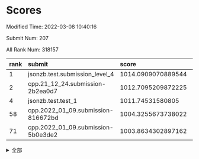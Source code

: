 # Scores

Modified Time: 2022-03-08 10:40:16

Submit Num: 207

All Rank Num: 318157

| rank |               submit               |       score        |       sigma        | pk_num |
| :--- | :--------------------------------- | :----------------- | :----------------- | :----- |
| 1    | jsonzb.test.submission_level_4     | 1014.0909070889544 | 0.8218309623591077 | 6143   |
| 2    | cpp.21_12_24.submission-2b2ea0d7   | 1012.7095209872225 | 0.7831707171717986 | 6145   |
| 4    | jsonzb.test.test_1                 | 1011.74531580805   | 0.7860439743994302 | 6145   |
| 58   | cpp.2022_01_09.submission-816672bd | 1004.3255673738022 | 0.72742012987896   | 6146   |
| 71   | cpp.2022_01_09.submission-5b0e3de2 | 1003.8634302897162 | 0.7207291274617621 | 6145   |


<details>
<summary>全部</summary>

| rank |                 submit                 |       score        |       sigma        | pk_num |
| :--- | :------------------------------------- | :----------------- | :----------------- | :----- |
| 1    | jsonzb.test.submission_level_4         | 1014.0909070889544 | 0.8218309623591077 | 6143   |
| 2    | cpp.21_12_24.submission-2b2ea0d7       | 1012.7095209872225 | 0.7831707171717986 | 6145   |
| 3    | gobigger.level_3.submission_level_3_11 | 1011.8530544835095 | 0.7763818068355474 | 6149   |
| 4    | jsonzb.test.test_1                     | 1011.74531580805   | 0.7860439743994302 | 6145   |
| 5    | gobigger.level_3.submission_level_3_19 | 1011.4332100023773 | 0.7689072433285372 | 6150   |
| 6    | gobigger.level_3.submission_level_3_17 | 1011.380767395281  | 0.7802698290106505 | 6152   |
| 7    | gobigger.level_3.submission_level_3_38 | 1011.3217930076768 | 0.7654754584538181 | 6149   |
| 8    | gobigger.level_3.submission_level_3_6  | 1011.2730902818932 | 0.7645435068987176 | 6151   |
| 9    | gobigger.level_3.submission_level_3_43 | 1011.0390127461069 | 0.7601078297476499 | 6150   |
| 10   | gobigger.level_3.submission_level_3_10 | 1011.0366014917324 | 0.7729237803755773 | 6154   |
| 11   | gobigger.level_3.submission_level_3_47 | 1010.9559467764946 | 0.7813524339076181 | 6153   |
| 12   | gobigger.level_3.submission_level_3_39 | 1010.9037239630666 | 0.7607642943413284 | 6152   |
| 13   | gobigger.level_3.submission_level_3_2  | 1010.8060631913983 | 0.7354384310024448 | 6149   |
| 14   | gobigger.level_3.submission_level_3_14 | 1010.7708403949165 | 0.7813527970963656 | 6146   |
| 15   | gobigger.level_3.submission_level_3_18 | 1010.7584461221778 | 0.7604000385366974 | 6148   |
| 16   | gobigger.level_3.submission_level_3_8  | 1010.650611450992  | 0.7637857088708905 | 6149   |
| 17   | gobigger.level_3.submission_level_3_7  | 1010.5867353169737 | 0.7812961411510052 | 6148   |
| 18   | gobigger.level_3.submission_level_3_27 | 1010.5790245332664 | 0.7594489584689527 | 6144   |
| 19   | gobigger.level_3.submission_level_3_31 | 1010.5428641111483 | 0.7721325549342505 | 6155   |
| 20   | gobigger.level_3.submission_level_3_5  | 1010.5198807166403 | 0.7614934014832571 | 6142   |
| 21   | gobigger.level_3.submission_level_3_13 | 1010.4897100322116 | 0.7652127159285305 | 6154   |
| 22   | gobigger.level_3.submission_level_3_0  | 1010.3842730752607 | 0.7797473614142745 | 6150   |
| 23   | gobigger.level_3.submission_level_3_21 | 1010.158707894492  | 0.7545360742252178 | 6148   |
| 24   | gobigger.level_3.submission_level_3_33 | 1010.0970730018212 | 0.7639402856216283 | 6150   |
| 25   | gobigger.level_3.submission_level_3_45 | 1010.0665829783575 | 0.737628696849359  | 6148   |
| 26   | gobigger.level_3.submission_level_3_46 | 1010.0307241892973 | 0.7539113140252297 | 6150   |
| 27   | gobigger.level_3.submission_level_3_3  | 1010.0003132539342 | 0.7713403223595394 | 6142   |
| 28   | gobigger.level_3.submission_level_3_48 | 1009.9962516727314 | 0.759345928978316  | 6151   |
| 29   | gobigger.level_3.submission_level_3_44 | 1009.8788262701262 | 0.7877478011307133 | 6150   |
| 30   | gobigger.level_3.submission_level_3_15 | 1009.8118389623286 | 0.7512367774401549 | 6148   |
| 31   | gobigger.level_3.submission_level_3_20 | 1009.7723285048123 | 0.7641494647441377 | 6145   |
| 32   | gobigger.level_3.submission_level_3_25 | 1009.7266843729675 | 0.7493140289573198 | 6150   |
| 33   | gobigger.level_3.submission_level_3_35 | 1009.6985854860975 | 0.7559204917345728 | 6145   |
| 34   | gobigger.level_3.submission_level_3_41 | 1009.6914825886063 | 0.7452150615756815 | 6153   |
| 35   | gobigger.level_3.submission_level_3_37 | 1009.5001983340017 | 0.7599248757201943 | 6148   |
| 36   | gobigger.level_3.submission_level_3_23 | 1009.4622590649699 | 0.7533151957589707 | 6145   |
| 37   | gobigger.level_3.submission_level_3_12 | 1009.3474328321449 | 0.7305376725610416 | 6145   |
| 38   | gobigger.level_3.submission_level_3_29 | 1009.3448427217323 | 0.7291947483322527 | 6151   |
| 39   | gobigger.level_3.submission_level_3_40 | 1009.1351481595226 | 0.7491645041573518 | 6150   |
| 40   | gobigger.level_3.submission_level_3_22 | 1009.1041752148452 | 0.7595824914960672 | 6150   |
| 41   | gobigger.level_3.submission_level_3_49 | 1009.0868391598719 | 0.7507336629990364 | 6147   |
| 42   | gobigger.level_3.submission_level_3_24 | 1009.0458994361894 | 0.7605983889656901 | 6146   |
| 43   | gobigger.level_3.submission_level_3_28 | 1009.0360037478571 | 0.7610319463836588 | 6148   |
| 44   | gobigger.level_3.submission_level_3_32 | 1009.0131429314822 | 0.7449341558077345 | 6146   |
| 45   | gobigger.level_3.submission_level_3_30 | 1008.8320722695574 | 0.7452558388891557 | 6148   |
| 46   | gobigger.level_3.submission_level_3_26 | 1008.5792639758774 | 0.7433736718021411 | 6147   |
| 47   | gobigger.level_3.submission_level_3_9  | 1008.5514166148838 | 0.7684700710204267 | 6153   |
| 48   | gobigger.level_3.submission_level_3_36 | 1008.5409525602722 | 0.7460195640725207 | 6148   |
| 49   | gobigger.level_3.submission_level_3_16 | 1008.5159698617737 | 0.7508543850453042 | 6143   |
| 50   | gobigger.level_3.submission_level_3_1  | 1008.4907787584903 | 0.7557676811724724 | 6147   |
| 51   | gobigger.level_3.submission_level_3_4  | 1008.4727347384938 | 0.7692920196844333 | 6152   |
| 52   | gobigger.level_3.submission_level_3_34 | 1008.2117837910314 | 0.7348839133243629 | 6144   |
| 53   | gobigger.level_3.submission_level_3_42 | 1007.9960099308984 | 0.7348152045107947 | 6146   |
| 54   | gobigger.level_1.submission_level_1_46 | 1005.7798721681513 | 0.7315690529017287 | 6149   |
| 55   | gobigger.level_1.submission_level_1_6  | 1005.2646826048637 | 0.7146111499010347 | 6151   |
| 56   | gobigger.level_1.submission_level_1_22 | 1004.7246150244581 | 0.7122402487389853 | 6142   |
| 57   | gobigger.level_1.submission_level_1_38 | 1004.4021506740896 | 0.7172277779586557 | 6148   |
| 58   | cpp.2022_01_09.submission-816672bd     | 1004.3255673738022 | 0.72742012987896   | 6146   |
| 59   | gobigger.level_1.submission_level_1_32 | 1004.3044014988246 | 0.7272766284430016 | 6150   |
| 60   | gobigger.level_1.submission_level_1_26 | 1004.2098185784822 | 0.7256001277882589 | 6148   |
| 61   | gobigger.level_1.submission_level_1_49 | 1004.1649014633268 | 0.719511728095926  | 6148   |
| 62   | gobigger.level_1.submission_level_1_44 | 1004.1422520230338 | 0.729217583123981  | 6147   |
| 63   | gobigger.level_1.submission_level_1_29 | 1004.1233737337325 | 0.7064672125011638 | 6147   |
| 64   | gobigger.level_1.submission_level_1_13 | 1004.0800984801947 | 0.7031222642615524 | 6150   |
| 65   | gobigger.level_1.submission_level_1_37 | 1004.0664229862905 | 0.7277702664420904 | 6144   |
| 66   | gobigger.level_1.submission_level_1_33 | 1004.0418958837962 | 0.7122032961146543 | 6147   |
| 67   | gobigger.level_1.submission_level_1_48 | 1004.010205522811  | 0.7210331533497562 | 6148   |
| 68   | gobigger.level_1.submission_level_1_34 | 1003.9878730331822 | 0.7227811523785299 | 6145   |
| 69   | gobigger.level_1.submission_level_1_24 | 1003.9720159873441 | 0.7244066460907451 | 6146   |
| 70   | gobigger.level_1.submission_level_1_12 | 1003.9424831976845 | 0.7257677006246845 | 6144   |
| 71   | cpp.2022_01_09.submission-5b0e3de2     | 1003.8634302897162 | 0.7207291274617621 | 6145   |
| 72   | gobigger.level_1.submission_level_1_47 | 1003.828398669467  | 0.7151935569139534 | 6146   |
| 73   | gobigger.level_1.submission_level_1_4  | 1003.7358201972837 | 0.7051475247033564 | 6151   |
| 74   | gobigger.level_1.submission_level_1_16 | 1003.7061665355981 | 0.7085015851144858 | 6149   |
| 75   | gobigger.level_1.submission_level_1_23 | 1003.6686728746971 | 0.7184273960029743 | 6146   |
| 76   | gobigger.level_1.submission_level_1_42 | 1003.6678610843732 | 0.7272999684700288 | 6147   |
| 77   | gobigger.level_1.submission_level_1_17 | 1003.6027857900912 | 0.7388330452458979 | 6147   |
| 78   | gobigger.level_1.submission_level_1_39 | 1003.583578108983  | 0.7154104579204701 | 6147   |
| 79   | gobigger.level_1.submission_level_1_5  | 1003.5712170109358 | 0.7095051986402512 | 6148   |
| 80   | gobigger.level_1.submission_level_1_40 | 1003.3964663611221 | 0.7134300207215017 | 6151   |
| 81   | gobigger.level_1.submission_level_1_21 | 1003.3945028989342 | 0.7117168897198256 | 6146   |
| 82   | gobigger.level_1.submission_level_1_3  | 1003.3211543800288 | 0.7075705524169122 | 6146   |
| 83   | gobigger.level_1.submission_level_1_2  | 1003.3119148647465 | 0.7129944292609665 | 6146   |
| 84   | gobigger.level_1.submission_level_1_45 | 1003.2995496284498 | 0.7281370885885681 | 6154   |
| 85   | gobigger.level_1.submission_level_1_14 | 1003.2753517443319 | 0.7068007247979708 | 6148   |
| 86   | gobigger.level_1.submission_level_1_0  | 1003.1961260255695 | 0.7126021764591146 | 6147   |
| 87   | gobigger.level_1.submission_level_1_1  | 1003.1204663243834 | 0.7176794221532667 | 6145   |
| 88   | gobigger.level_1.submission_level_1_28 | 1003.1072840704903 | 0.7178252889911224 | 6147   |
| 89   | gobigger.level_1.submission_level_1_11 | 1003.0951788956423 | 0.7064787965588681 | 6148   |
| 90   | gobigger.level_1.submission_level_1_19 | 1003.0477710917838 | 0.7044545782740057 | 6147   |
| 91   | gobigger.level_1.submission_level_1_30 | 1002.9797793304664 | 0.7220529634010434 | 6150   |
| 92   | gobigger.level_1.submission_level_1_9  | 1002.9616441318141 | 0.7197151794215173 | 6148   |
| 93   | gobigger.level_1.submission_level_1_25 | 1002.8533526825478 | 0.7191005614246566 | 6141   |
| 94   | gobigger.level_1.submission_level_1_7  | 1002.777821614772  | 0.7203493152085025 | 6152   |
| 95   | gobigger.level_1.submission_level_1_35 | 1002.749348748129  | 0.7077246949487913 | 6154   |
| 96   | gobigger.level_1.submission_level_1_18 | 1002.6950025435377 | 0.7184856561630591 | 6147   |
| 97   | gobigger.level_1.submission_level_1_27 | 1002.4921282590922 | 0.7113804463722331 | 6155   |
| 98   | gobigger.level_1.submission_level_1_31 | 1002.4255781664434 | 0.7081912712545918 | 6150   |
| 99   | gobigger.level_1.submission_level_1_15 | 1002.3312935453341 | 0.7092432459984799 | 6148   |
| 100  | gobigger.level_1.submission_level_1_36 | 1002.3012792693311 | 0.7067263287561089 | 6151   |
| 101  | gobigger.level_1.submission_level_1_8  | 1002.2578580155681 | 0.7289740584048923 | 6144   |
| 102  | gobigger.level_1.submission_level_1_41 | 1001.9818619933133 | 0.7098374585116278 | 6148   |
| 103  | gobigger.level_1.submission_level_1_43 | 1001.9753187399951 | 0.7188384339838667 | 6152   |
| 104  | gobigger.level_1.submission_level_1_10 | 1001.9695725567769 | 0.7195249997107023 | 6154   |
| 105  | gobigger.level_1.submission_level_1_20 | 1001.1640045429172 | 0.7173377196828484 | 6152   |
| 106  | gobigger.random.submission_random_23   | 997.4037155161669  | 0.7081988228257704 | 6148   |
| 107  | gobigger.random.submission_random_17   | 997.2950326459683  | 0.7049521836049757 | 6149   |
| 108  | gobigger.random.submission_random_0    | 997.2227891032982  | 0.7090809370494653 | 6149   |
| 109  | gobigger.random.submission_random_42   | 997.1428608574137  | 0.7038678654380924 | 6143   |
| 110  | gobigger.random.submission_random_28   | 997.1331547605247  | 0.7051584240272325 | 6152   |
| 111  | gobigger.random.submission_random_36   | 996.852807639537   | 0.7252156777593136 | 6148   |
| 112  | gobigger.random.submission_random_1    | 996.834039977113   | 0.6945501459482145 | 6151   |
| 113  | gobigger.random.submission_random_41   | 996.7549772534944  | 0.712529420199258  | 6147   |
| 114  | gobigger.random.submission_random_5    | 996.7195782049512  | 0.7217488600655072 | 6148   |
| 115  | gobigger.random.submission_random_2    | 996.6150906685789  | 0.7180324288758422 | 6150   |
| 116  | gobigger.random.submission_random_32   | 996.5878201843907  | 0.7137864720247407 | 6146   |
| 117  | gobigger.random.submission_random_34   | 996.5499201479088  | 0.7098758679164303 | 6152   |
| 118  | gobigger.random.submission_random_4    | 996.5424256303531  | 0.7155804346758572 | 6152   |
| 119  | gobigger.random.submission_random_13   | 996.5099745328674  | 0.713012264241742  | 6147   |
| 120  | gobigger.random.submission_random_22   | 996.4769724538644  | 0.7021381598495989 | 6147   |
| 121  | gobigger.random.submission_random_48   | 996.4740224342518  | 0.7244961362830107 | 6146   |
| 122  | gobigger.random.submission_random_25   | 996.4666191759696  | 0.7119216042470118 | 6152   |
| 123  | gobigger.random.submission_random_38   | 996.4356708784808  | 0.7115266024544354 | 6146   |
| 124  | gobigger.random.submission_random_45   | 996.3184691905298  | 0.6957148676044629 | 6141   |
| 125  | gobigger.random.submission_random_7    | 996.1904075141144  | 0.7236225048176267 | 6144   |
| 126  | gobigger.random.submission_random_18   | 996.1872572204002  | 0.7175215267056527 | 6148   |
| 127  | gobigger.random.submission_random_10   | 996.1827796332614  | 0.7026866673148489 | 6153   |
| 128  | gobigger.random.submission_random_20   | 996.1791006661533  | 0.716846996627108  | 6149   |
| 129  | gobigger.random.submission_random_8    | 996.1709269811569  | 0.7245784404918393 | 6148   |
| 130  | gobigger.random.submission_random_26   | 996.1628146242579  | 0.7057525118508676 | 6146   |
| 131  | gobigger.random.submission_random_19   | 995.93669283912    | 0.7212531051416802 | 6146   |
| 132  | gobigger.random.submission_random_37   | 995.8814693818495  | 0.7044570441238226 | 6145   |
| 133  | gobigger.random.submission_random_31   | 995.8523908676624  | 0.7007508948521095 | 6148   |
| 134  | gobigger.random.submission_random_40   | 995.8161312877442  | 0.7127833683940847 | 6151   |
| 135  | gobigger.random.submission_random_12   | 995.8150489713997  | 0.7097902763211327 | 6150   |
| 136  | gobigger.random.submission_random_30   | 995.7675880310841  | 0.7147278020939095 | 6142   |
| 137  | gobigger.random.submission_random_6    | 995.7663752832353  | 0.7029949212550949 | 6147   |
| 138  | gobigger.random.submission_random_3    | 995.6983724036363  | 0.706996069253858  | 6146   |
| 139  | gobigger.random.submission_random_15   | 995.5847291794902  | 0.7031035515316927 | 6144   |
| 140  | gobigger.random.submission_random_29   | 995.573740969105   | 0.7197804504986333 | 6147   |
| 141  | gobigger.random.submission_random_27   | 995.5689411446878  | 0.7250939958049722 | 6148   |
| 142  | gobigger.random.submission_random_21   | 995.5615530506028  | 0.7220928666294293 | 6152   |
| 143  | gobigger.random.submission_random_47   | 995.5587235790586  | 0.7132202474984616 | 6151   |
| 144  | gobigger.random.submission_random_46   | 995.5439827557606  | 0.72711699869312   | 6146   |
| 145  | gobigger.random.submission_random_11   | 995.5151274710653  | 0.7115722384203962 | 6152   |
| 146  | gobigger.random.submission_random_24   | 995.3970560459014  | 0.714364247393828  | 6144   |
| 147  | gobigger.random.submission_random_14   | 995.1327577968007  | 0.7108759853778421 | 6150   |
| 148  | gobigger.random.submission_random_43   | 995.0652776301993  | 0.7151783652000504 | 6149   |
| 149  | gobigger.random.submission_random_16   | 995.0551856268788  | 0.7198714411756253 | 6148   |
| 150  | gobigger.random.submission_random_44   | 994.9409982539763  | 0.7218176835944274 | 6149   |
| 151  | gobigger.random.submission_random_33   | 994.7763775057888  | 0.6957477621437753 | 6153   |
| 152  | gobigger.random.submission_random_39   | 994.660747802851   | 0.7139175565721234 | 6151   |
| 153  | gobigger.random.submission_random_9    | 994.5247262469896  | 0.7345210481771567 | 6150   |
| 154  | gobigger.random.submission_random_49   | 994.2484541909071  | 0.7058411474623925 | 6149   |
| 155  | gobigger.random.submission_random_35   | 993.8522252735398  | 0.7274323988394895 | 6149   |
| 156  | gobigger.level_2.submission_level_2_21 | 993.798022330662   | 0.7444141657656023 | 6151   |
| 157  | gobigger.level_2.submission_level_2_25 | 993.7480668315085  | 0.7389644866752473 | 6153   |
| 158  | gobigger.level_2.submission_level_2_38 | 993.6413517905709  | 0.7369213593356865 | 6150   |
| 159  | gobigger.level_2.submission_level_2_48 | 993.5119723945869  | 0.7335148274039681 | 6149   |
| 160  | gobigger.level_2.submission_level_2_30 | 993.2556967149867  | 0.7405540405623696 | 6149   |
| 161  | gobigger.level_2.submission_level_2_10 | 993.2400557758368  | 0.7307191079445191 | 6146   |
| 162  | gobigger.level_2.submission_level_2_15 | 993.2081420437903  | 0.7373709006181394 | 6141   |
| 163  | gobigger.level_2.submission_level_2_2  | 993.069862973462   | 0.7326969784074941 | 6145   |
| 164  | gobigger.level_2.submission_level_2_27 | 993.0496281841131  | 0.7297151183820723 | 6150   |
| 165  | gobigger.level_2.submission_level_2_3  | 992.8884138327139  | 0.7411686082973932 | 6146   |
| 166  | gobigger.level_2.submission_level_2_14 | 992.8713272034173  | 0.7335442916738371 | 6142   |
| 167  | gobigger.level_2.submission_level_2_18 | 992.8586481968551  | 0.7473414554309055 | 6149   |
| 168  | gobigger.level_2.submission_level_2_37 | 992.7581363727755  | 0.7455292458316002 | 6147   |
| 169  | gobigger.level_2.submission_level_2_26 | 992.7067818318017  | 0.7342245224928237 | 6147   |
| 170  | gobigger.level_2.submission_level_2_42 | 992.6806287335014  | 0.737293606186196  | 6148   |
| 171  | gobigger.level_2.submission_level_2_4  | 992.6498792385802  | 0.7250341030510239 | 6141   |
| 172  | gobigger.level_2.submission_level_2_9  | 992.6322872526239  | 0.7436524561479414 | 6155   |
| 173  | gobigger.level_2.submission_level_2_19 | 992.5219628196057  | 0.7240842142794619 | 6147   |
| 174  | gobigger.level_2.submission_level_2_7  | 992.4458270277883  | 0.7439870745318765 | 6147   |
| 175  | gobigger.level_2.submission_level_2_33 | 992.4249889685105  | 0.7458454999848435 | 6147   |
| 176  | gobigger.level_2.submission_level_2_43 | 992.3623660026327  | 0.7387723411966225 | 6150   |
| 177  | gobigger.level_2.submission_level_2_13 | 992.3622785681782  | 0.7337371421494722 | 6147   |
| 178  | gobigger.level_2.submission_level_2_11 | 992.2055617373184  | 0.7477662258802101 | 6144   |
| 179  | gobigger.level_2.submission_level_2_28 | 992.2047335256366  | 0.740097306802094  | 6145   |
| 180  | gobigger.level_2.submission_level_2_49 | 992.1904517066342  | 0.746291928459514  | 6146   |
| 181  | gobigger.level_2.submission_level_2_31 | 992.0962705724988  | 0.7478446417484982 | 6145   |
| 182  | gobigger.level_2.submission_level_2_32 | 992.0903546200801  | 0.742142444863031  | 6147   |
| 183  | gobigger.level_2.submission_level_2_47 | 991.9057627248555  | 0.7632082438464698 | 6146   |
| 184  | gobigger.level_2.submission_level_2_0  | 991.8829507822231  | 0.7557684296807462 | 6148   |
| 185  | gobigger.level_2.submission_level_2_45 | 991.868435394436   | 0.7572815568137148 | 6148   |
| 186  | gobigger.level_2.submission_level_2_44 | 991.7504485196384  | 0.7476222939393132 | 6149   |
| 187  | gobigger.level_2.submission_level_2_12 | 991.7349348694154  | 0.767655638070862  | 6150   |
| 188  | gobigger.level_2.submission_level_2_40 | 991.7064130167851  | 0.753784121275514  | 6147   |
| 189  | gobigger.level_2.submission_level_2_46 | 991.6036704227589  | 0.7621997143360573 | 6150   |
| 190  | gobigger.level_2.submission_level_2_29 | 991.5776325701343  | 0.7456878223579713 | 6148   |
| 191  | gobigger.level_2.submission_level_2_35 | 991.5612468157229  | 0.7690825304973623 | 6145   |
| 192  | gobigger.level_2.submission_level_2_41 | 991.5171743784762  | 0.7521747446918396 | 6149   |
| 193  | gobigger.level_2.submission_level_2_5  | 991.4539222310266  | 0.760369990155433  | 6143   |
| 194  | gobigger.level_2.submission_level_2_22 | 991.4482507261985  | 0.7499394388612448 | 6146   |
| 195  | gobigger.level_2.submission_level_2_24 | 991.3693288602077  | 0.7520386347153843 | 6147   |
| 196  | gobigger.level_2.submission_level_2_23 | 991.3148882195661  | 0.7548552671816905 | 6152   |
| 197  | gobigger.level_2.submission_level_2_36 | 991.2113927303019  | 0.7486475852926723 | 6143   |
| 198  | gobigger.level_2.submission_level_2_1  | 991.1929650199409  | 0.7531634386887501 | 6148   |
| 199  | gobigger.level_2.submission_level_2_16 | 991.100213412219   | 0.7486580928153989 | 6146   |
| 200  | gobigger.level_2.submission_level_2_17 | 991.0437594228222  | 0.7628597720901361 | 6146   |
| 201  | gobigger.level_2.submission_level_2_34 | 990.9739568243808  | 0.7707222881715937 | 6150   |
| 202  | gobigger.level_2.submission_level_2_8  | 990.9520339752976  | 0.7548674491578761 | 6151   |
| 203  | gobigger.level_2.submission_level_2_39 | 990.9036405541666  | 0.7472418966034188 | 6150   |
| 204  | gobigger.level_2.submission_level_2_6  | 989.9434264554628  | 0.7685933068828513 | 6147   |
| 205  | gobigger.level_2.submission_level_2_20 | 989.8637118218202  | 0.7794323170870902 | 6147   |
| 206  | gobigger.none.submission_none_1        | 977.2445775660882  | 1.2747983995409926 | 6145   |
| 207  | gobigger.none.submission_none_0        | 976.5920978400048  | 1.4507623760882464 | 6148   |

</details>